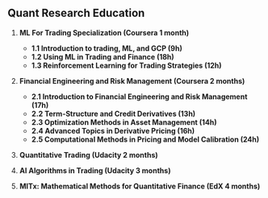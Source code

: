 ## Quant Research Education

1. **ML For Trading Specialization (Coursera 1 month)**
   - **1.1 Introduction to trading, ML, and GCP (9h)**
   - **1.2 Using ML in Trading and Finance (18h)**
   - **1.3 Reinforcement Learning for Trading Strategies (12h)**

2. **Financial Engineering and Risk Management (Coursera 2 months)**
   - **2.1 Introduction to Financial Engineering and Risk Management (17h)**
   - **2.2 Term-Structure and Credit Derivatives (13h)**
   - **2.3 Optimization Methods in Asset Management (14h)**
   - **2.4 Advanced Topics in Derivative Pricing (16h)**
   - **2.5 Computational Methods in Pricing and Model Calibration (24h)**

3. **Quantitative Trading (Udacity 2 months)**

4. **AI Algorithms in Trading (Udacity 3 months)**

5. **MITx: Mathematical Methods for Quantitative Finance (EdX 4 months)**
